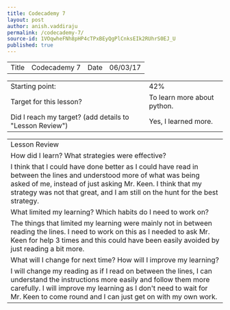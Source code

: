 ```yaml
---
title: Codecademy 7
layout: post
author: anish.vaddiraju
permalink: /codecademy-7/
source-id: 1VOqwheFNh8pHP4cTPxBEyQgPlCnksEIk2RUhrS0EJ_U
published: true
---
```

<table>
  <tr>
    <td>Title</td>
    <td>Codecademy 7</td>
    <td>Date</td>
    <td>06/03/17</td>
  </tr>
</table>


<table>
  <tr>
    <td>Starting point:</td>
    <td>42%</td>
  </tr>
  <tr>
    <td>Target for this lesson?</td>
    <td>To learn more about python.</td>
  </tr>
  <tr>
    <td>Did I reach my target? 
(add details to "Lesson Review")</td>
    <td>Yes, I learned more. </td>
  </tr>
</table>


<table>
  <tr>
    <td>Lesson Review</td>
  </tr>
  <tr>
    <td>How did I learn? What strategies were effective?  </td>
  </tr>
  <tr>
    <td>I think that I could have done better as I could have read in between the lines and understood more of what was being asked of me, instead of just asking Mr. Keen. I think that my strategy was not that great, and I am still on the hunt for the best strategy.</td>
  </tr>
  <tr>
    <td>What limited my learning? Which habits do I need to work on? </td>
  </tr>
  <tr>
    <td>The things that limited my learning were mainly not in between reading the lines. I need to work on this as I needed to ask Mr. Keen for help 3 times and this could have been easily avoided by just reading a bit more. </td>
  </tr>
  <tr>
    <td>What will I change for next time? How will I improve my learning?</td>
  </tr>
  <tr>
    <td>I will change my reading as if I read on between the lines, I can understand the instructions more easily and follow them more carefully. I will improve my learning as I don't need to wait for Mr. Keen to come round and I can just get on with my own work. </td>
  </tr>
</table>


